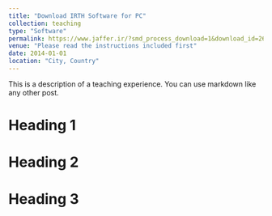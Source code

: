 ```yaml
---
title: "Download IRTH Software for PC"
collection: teaching
type: "Software"
permalink: https://www.jaffer.ir/?smd_process_download=1&download_id=267
venue: "Please read the instructions included first"
date: 2014-01-01
location: "City, Country"
---
```


This is a description of a teaching experience. You can use markdown like any other post.

Heading 1
======

Heading 2
======

Heading 3
======